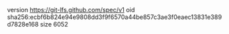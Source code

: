 version https://git-lfs.github.com/spec/v1
oid sha256:ecbf6b824e94e9808dd3f9f6570a44be857c3ae3f0eaec13831e389d7828e168
size 6052
